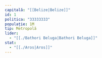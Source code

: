 ```yaml
---
capitală: "[[Belize|Belize]]"
id: 1
politica: "33333333"
populație: 1M
tip: Metropolă
lider:
  - "[[./Bathori Beluga|Bathori Beluga]]"
stat:
  - "[[./Aros|Aros]]"
---
```



